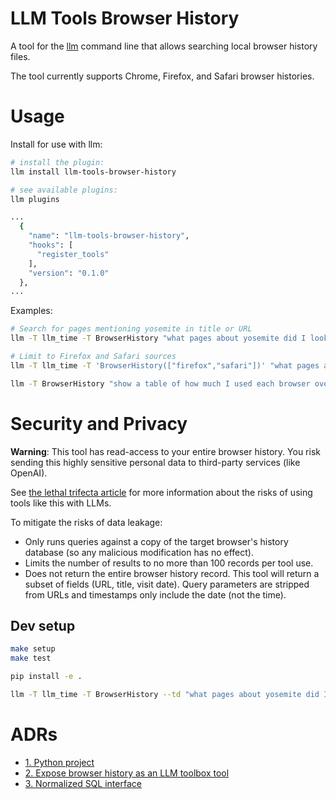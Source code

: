 # LLM Tools Browser History

A tool for the [llm](https://llm.datasette.io/) command line that allows searching local browser history files.

The tool currently supports Chrome, Firefox, and Safari browser histories.

# Usage

Install for use with llm:

```sh
# install the plugin:
llm install llm-tools-browser-history

# see available plugins:
llm plugins

...
  {
    "name": "llm-tools-browser-history",
    "hooks": [
      "register_tools"
    ],
    "version": "0.1.0"
  },
...
```

Examples:

```sh
# Search for pages mentioning yosemite in title or URL
llm -T llm_time -T BrowserHistory "what pages about yosemite did I look up recently?"

# Limit to Firefox and Safari sources
llm -T llm_time -T 'BrowserHistory(["firefox","safari"])' "what pages about yosemite did I look up recently?"

llm -T BrowserHistory "show a table of how much I used each browser over the past year by month"
```


# Security and Privacy

**Warning**: This tool has read-access to your entire browser history. You risk sending
this highly sensitive personal data to third-party services (like OpenAI).

See [the lethal trifecta article](https://simonw.substack.com/p/the-lethal-trifecta-for-ai-agents) for more information about the risks of using tools like this with LLMs.

To mitigate the risks of data leakage:
- Only runs queries against a copy of the target browser's history database (so any malicious modification has no effect).
- Limits the number of results to no more than 100 records per tool use.
- Does not return the entire browser history record. This tool will return a subset of fields (URL, title, visit date). Query parameters are stripped from URLs and timestamps only include the date (not the time).

## Dev setup

```bash
make setup
make test

pip install -e .

llm -T llm_time -T BrowserHistory --td "what pages about yosemite did I look up recently?"
```

# ADRs

* [1. Python project](docs/adr/0001-python-project.md)
* [2. Expose browser history as an LLM toolbox tool](docs/adr/0002-browser-tool.md)
* [3. Normalized SQL interface](docs/adr/0003-normalized-sql-interface.md)
